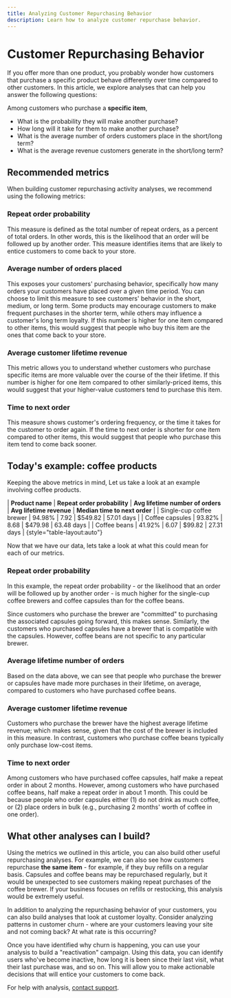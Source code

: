 ```yaml
---
title: Analyzing Customer Repurchasing Behavior
description: Learn how to analyze customer repurchase behavior. 
---
```

# Customer Repurchasing Behavior

If you offer more than one product, you probably wonder how customers that purchase a specific product behave differently over time compared to other customers. In this article, we explore analyses that can help you answer the following questions:

Among customers who purchase a **specific item**,

* What is the probability they will make another purchase?
* How long will it take for them to make another purchase?
* What is the average number of orders customers place in the short/long term?
* What is the average revenue customers generate in the short/long term?

## Recommended metrics

When building customer repurchasing activity analyses, we recommend using the following metrics:

### Repeat order probability

This measure is defined as the total number of repeat orders, as a percent of total orders. In other words, this is the likelihood that an order will be followed up by another order. This measure identifies items that are likely to entice customers to come back to your store.

### Average number of orders placed

This exposes your customers' purchasing behavior, specifically how many orders your customers have placed over a given time period. You can choose to limit this measure to see customers' behavior in the short, medium, or long term. Some products may encourage customers to make frequent purchases in the shorter term, while others may influence a customer's long term loyalty. If this number is higher for one item compared to other items, this would suggest that people who buy this item are the ones that come back to your store.

### Average customer lifetime revenue

This metric allows you to understand whether customers who purchase specific items are more valuable over the course of the their lifetime. If this number is higher for one item compared to other similarly-priced items, this would suggest that your higher-value customers tend to purchase this item.

### Time to next order

This measure shows customer's ordering frequency, or the time it takes for the customer to order again. If the time to next order is shorter for one item compared to other items, this would suggest that people who purchase this item tend to come back sooner.

## Today's example: coffee products

Keeping the above metrics in mind, Let us take a look at an example involving coffee products.

| **Product name** | **Repeat order probability** | **Avg lifetime number of orders** | **Avg lifetime revenue** | **Median time to next order** |
| Single-cup coffee brewer | 94.98% | 7.92 | $549.82 | 57.01 days |
| Coffee capsules | 93.82% | 8.68 | $479.98 | 63.48 days |
| Coffee beans | 41.92% | 6.07 | $99.82 | 27.31 days |
{style="table-layout:auto"}

Now that we have our data, lets take a look at what this could mean for each of our metrics.

### Repeat order probability

In this example, the repeat order probability - or the likelihood that an order will be followed up by another order - is much higher for the single-cup coffee brewers and coffee capsules than for the coffee beans.

Since customers who purchase the brewer are "committed" to purchasing the associated capsules going forward, this makes sense. Similarly, the customers who purchased capsules have a brewer that is compatible with the capsules. However, coffee beans are not specific to any particular brewer.

### Average lifetime number of orders

Based on the data above, we can see that people who purchase the brewer or capsules have made more purchases in their lifetime, on average, compared to customers who have purchased coffee beans.

### Average customer lifetime revenue

Customers who purchase the brewer have the highest average lifetime revenue; which makes sense, given that the cost of the brewer is included in this measure. In contrast, customers who purchase coffee beans typically only purchase low-cost items.

### Time to next order

Among customers who have purchased coffee capsules, half make a repeat order in about 2 months. However, among customers who have purchased coffee beans, half make a repeat order in about 1 month. This could be because people who order capsules either (1) do not drink as much coffee, or (2) place orders in bulk (e.g., purchasing 2 months' worth of coffee in one order).

## What other analyses can I build?

Using the metrics we outlined in this article, you can also build other useful repurchasing analyses. For example, we can also see how customers repurchase **the same item** - for example, if they buy refills on a regular basis. Capsules and coffee beans may be repurchased regularly, but it would be unexpected to see customers making repeat purchases of the coffee brewer. If your business focuses on refills or restocking, this analysis would be extremely useful.

In addition to analyzing the repurchasing behavior of your customers, you can also build analyses that look at customer loyalty. Consider analyzing patterns in customer churn - where are your customers leaving your site and not coming back? At what rate is this occurring?

Once you have identified why churn is happening, you can use your analysis to build a "reactivation" campaign. Using this data, you can identify users who've become inactive, how long it is been since their last visit, what their last purchase was, and so on. This will allow you to make actionable decisions that will entice your customers to come back.

For help with analysis, [contact support](../../getting-started/support.md).
